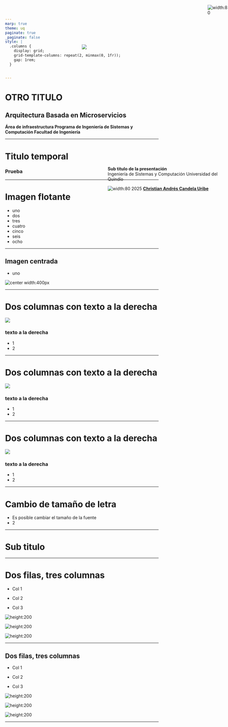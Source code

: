 ```yaml
---
marp: true
theme: uq
paginate: true
_paginate: false
style: |
  .columns {
    display: grid;
    grid-template-columns: repeat(2, minmax(0, 1fr));
    gap: 1rem;
  }
  

---
```


<!-- _class: lead -->

# OTRO TITULO 
##
##
##
##
## Arquitectura Basada en Microservicios
**Área de infraestructura
Programa de Ingeniería de Sistemas y Computación
Facultad de Ingeniería**

<div style="position: absolute; left: 93%; top:10px; ">

![width:80](https://raw.githubusercontent.com/christiancandela/plantillas/main/plantillauq/licencia.png)
</div>

---



# Titulo temporal

### Prueba

---


# Imagen flotante

- uno
- dos
- tres
- cuatro
- cinco
- seis
- ocho

<div style="position: absolute; left: 50%; top:140px; ">

![](imagen.png)
</div>

---


## Imagen centrada

- uno




![center width:400px](imagen.png)

---

<!-- _class: columns-2 -->

# Dos columnas con texto a la derecha

  <div>

  ![](imagen.png)
  </div>

  <div>

  ### texto a la derecha

  - 1
  - 2

  </div>


---

<!-- _class: columns-2-grid -->

# Dos columnas con texto a la derecha

  <div>

  ![](imagen.png)
  </div>

  <div>

  ### texto a la derecha

  - 1
  - 2

  </div>


---

<!-- _class: columns-flex -->

# Dos columnas con texto a la derecha

  <div>

  ![](imagen.png)
  </div>

  <div>

  ### texto a la derecha

  - 1
  - 2

  </div>


---



<style scoped>
  section{
    font-size: 40pt
  }
</style>

# Cambio de tamaño de letra
  - Es posible cambiar el tamaño de la fuente 
  - 2


---

<!--_class: titulo -->

# Sub titulo


---

<!--_class: columns-3-grid -->

# Dos filas, tres columnas



  <div>
  
   - Col 1
  </div>

  <div>
  
   - Col 2
  </div>
  <div>
  
   - Col 3
  </div>
  
  <div>

  ![height:200](imagen.png)
  </div>
  <div>

  ![height:200](imagen.png)
  </div>
  <div>

  ![height:200](imagen.png)
  </div>
  
</div>

---

<!-- _class: columns-3-grid h2-center -->

## Dos filas, tres columnas

  
  <div>
  
   - Col 1
  </div>
  <div>
  
   - Col 2
  </div>
  <div>
  
   - Col 3
  </div>
  </div>
  
  <div>

  ![height:200](imagen.png)
  </div>
  <div>

  ![height:200](imagen.png)
  </div>
  <div>

  ![height:200](imagen.png)
  </div>
  
---

<!-- _class: end -->

<div style="position:absolute;  left:565px; top: 540px">

**Sub titulo de la presentación**  
Ingeniería de Sistemas y Computación
Universidad del Quindío  

![width:80](https://raw.githubusercontent.com/christiancandela/plantillas/main/plantillauq/licencia.png) 2025 [**Christian Andrés Candela Uribe**](mailto:christiancandela@uniquindio.edu.co)

</div>